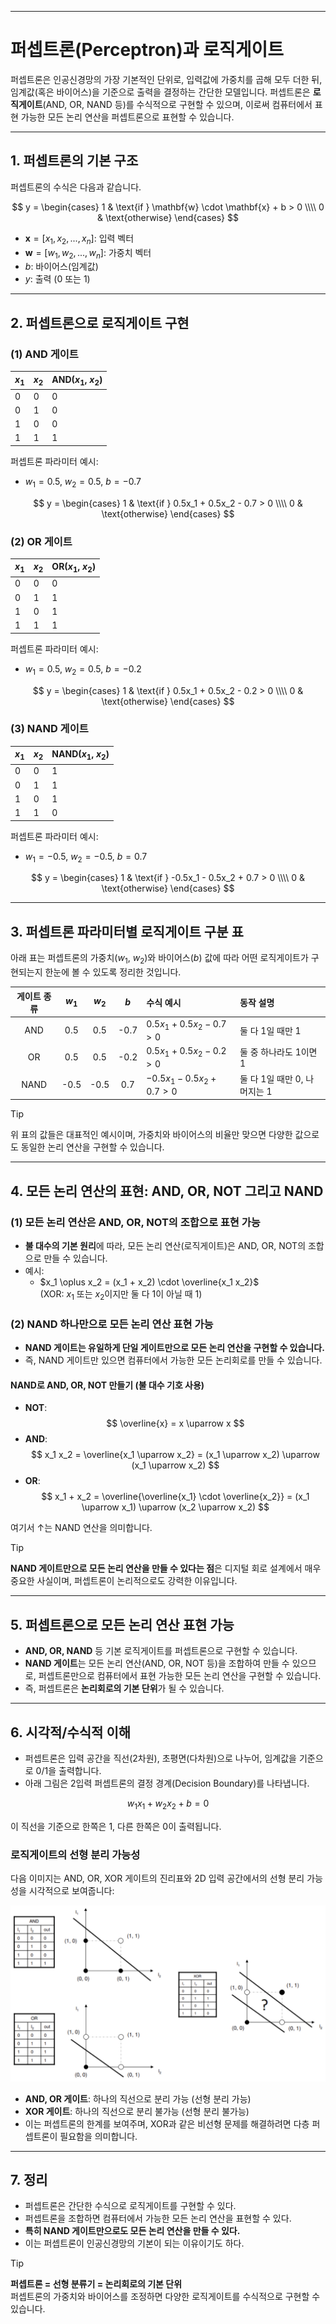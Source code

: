 
---
# 퍼셉트론(Perceptron)과 로직게이트

퍼셉트론은 인공신경망의 가장 기본적인 단위로, 입력값에 가중치를 곱해 모두 더한 뒤, 임계값(혹은 바이어스)을 기준으로 출력을 결정하는 간단한 모델입니다. 퍼셉트론은 **로직게이트**(AND, OR, NAND 등)를 수식적으로 구현할 수 있으며, 이로써 컴퓨터에서 표현 가능한 모든 논리 연산을 퍼셉트론으로 표현할 수 있습니다.

---

## 1. 퍼셉트론의 기본 구조

퍼셉트론의 수식은 다음과 같습니다.

$$
y = 
\begin{cases}
1 & \text{if } \mathbf{w} \cdot \mathbf{x} + b > 0 \\\\
0 & \text{otherwise}
\end{cases}
$$

- $\mathbf{x} = [x_1, x_2, ..., x_n]$: 입력 벡터
- $\mathbf{w} = [w_1, w_2, ..., w_n]$: 가중치 벡터
- $b$: 바이어스(임계값)
- $y$: 출력 (0 또는 1)

---

## 2. 퍼셉트론으로 로직게이트 구현

### (1) AND 게이트

| $x_1$ | $x_2$ | AND($x_1$, $x_2$) |
|-------|-------|-------------------|
|   0   |   0   |        0          |
|   0   |   1   |        0          |
|   1   |   0   |        0          |
|   1   |   1   |        1          |

퍼셉트론 파라미터 예시:
- $w_1 = 0.5$, $w_2 = 0.5$, $b = -0.7$

$$
y = 
\begin{cases}
1 & \text{if } 0.5x_1 + 0.5x_2 - 0.7 > 0 \\\\
0 & \text{otherwise}
\end{cases}
$$

### (2) OR 게이트

| $x_1$ | $x_2$ | OR($x_1$, $x_2$) |
|-------|-------|------------------|
|   0   |   0   |        0         |
|   0   |   1   |        1         |
|   1   |   0   |        1         |
|   1   |   1   |        1         |

퍼셉트론 파라미터 예시:
- $w_1 = 0.5$, $w_2 = 0.5$, $b = -0.2$

$$
y = 
\begin{cases}
1 & \text{if } 0.5x_1 + 0.5x_2 - 0.2 > 0 \\\\
0 & \text{otherwise}
\end{cases}
$$

### (3) NAND 게이트

| $x_1$ | $x_2$ | NAND($x_1$, $x_2$) |
|-------|-------|--------------------|
|   0   |   0   |         1          |
|   0   |   1   |         1          |
|   1   |   0   |         1          |
|   1   |   1   |         0          |

퍼셉트론 파라미터 예시:
- $w_1 = -0.5$, $w_2 = -0.5$, $b = 0.7$

$$
y = 
\begin{cases}
1 & \text{if } -0.5x_1 - 0.5x_2 + 0.7 > 0 \\\\
0 & \text{otherwise}
\end{cases}
$$

---

## 3. 퍼셉트론 파라미터별 로직게이트 구분 표

아래 표는 퍼셉트론의 가중치($w_1$, $w_2$)와 바이어스($b$) 값에 따라 어떤 로직게이트가 구현되는지 한눈에 볼 수 있도록 정리한 것입니다.

| 게이트 종류 | $w_1$ | $w_2$ | $b$   | 수식 예시                        | 동작 설명 |
|:----------:|:-----:|:-----:|:-----:|:----------------------------------|:----------|
| AND        | 0.5   | 0.5   | -0.7  | $0.5x_1 + 0.5x_2 - 0.7 > 0$      | 둘 다 1일 때만 1 |
| OR         | 0.5   | 0.5   | -0.2  | $0.5x_1 + 0.5x_2 - 0.2 > 0$      | 둘 중 하나라도 1이면 1 |
| NAND       | -0.5  | -0.5  | 0.7   | $-0.5x_1 - 0.5x_2 + 0.7 > 0$     | 둘 다 1일 때만 0, 나머지는 1 |

> [!tip]
> 위 표의 값들은 대표적인 예시이며, 가중치와 바이어스의 비율만 맞으면 다양한 값으로도 동일한 논리 연산을 구현할 수 있습니다.

---

## 4. 모든 논리 연산의 표현: AND, OR, NOT 그리고 NAND

### (1) 모든 논리 연산은 AND, OR, NOT의 조합으로 표현 가능

- **불 대수의 기본 원리**에 따라, 모든 논리 연산(로직게이트)은 AND, OR, NOT의 조합으로 만들 수 있습니다.
- 예시:
  - $x_1 \oplus x_2 = (x_1 + x_2) \cdot \overline{x_1 x_2}$  
    (XOR: $x_1$ 또는 $x_2$이지만 둘 다 1이 아닐 때 1)

### (2) NAND 하나만으로 모든 논리 연산 표현 가능

- **NAND 게이트는 유일하게 단일 게이트만으로 모든 논리 연산을 구현할 수 있습니다.**
- 즉, NAND 게이트만 있으면 컴퓨터에서 가능한 모든 논리회로를 만들 수 있습니다.

#### NAND로 AND, OR, NOT 만들기 (불 대수 기호 사용)

- **NOT**:
  $$
  \overline{x} = x \uparrow x
  $$
- **AND**:
  $$
  x_1 x_2 = \overline{x_1 \uparrow x_2} = (x_1 \uparrow x_2) \uparrow (x_1 \uparrow x_2)
  $$
- **OR**:
  $$
  x_1 + x_2 = \overline{\overline{x_1} \cdot \overline{x_2}} = (x_1 \uparrow x_1) \uparrow (x_2 \uparrow x_2)
  $$

여기서 $\uparrow$는 NAND 연산을 의미합니다.

> [!tip]
> **NAND 게이트만으로 모든 논리 연산을 만들 수 있다는 점**은 디지털 회로 설계에서 매우 중요한 사실이며, 퍼셉트론이 논리적으로도 강력한 이유입니다.

---

## 5. 퍼셉트론으로 모든 논리 연산 표현 가능

- **AND, OR, NAND** 등 기본 로직게이트를 퍼셉트론으로 구현할 수 있습니다.
- **NAND 게이트**는 모든 논리 연산(AND, OR, NOT 등)을 조합하여 만들 수 있으므로, 퍼셉트론만으로 컴퓨터에서 표현 가능한 모든 논리 연산을 구현할 수 있습니다.
- 즉, 퍼셉트론은 **논리회로의 기본 단위**가 될 수 있습니다.

---

## 6. 시각적/수식적 이해

- 퍼셉트론은 입력 공간을 직선(2차원), 초평면(다차원)으로 나누어, 임계값을 기준으로 0/1을 출력합니다.
- 아래 그림은 2입력 퍼셉트론의 결정 경계(Decision Boundary)를 나타냅니다.

$$
w_1 x_1 + w_2 x_2 + b = 0
$$

이 직선을 기준으로 한쪽은 1, 다른 한쪽은 0이 출력됩니다.

### 로직게이트의 선형 분리 가능성

다음 이미지는 AND, OR, XOR 게이트의 진리표와 2D 입력 공간에서의 선형 분리 가능성을 시각적으로 보여줍니다:

![로직게이트 비교: AND, OR, XOR의 선형 분리 가능성](../image/image.png)

- **AND, OR 게이트**: 하나의 직선으로 분리 가능 (선형 분리 가능)
- **XOR 게이트**: 하나의 직선으로 분리 불가능 (선형 분리 불가능)
- 이는 퍼셉트론의 한계를 보여주며, XOR과 같은 비선형 문제를 해결하려면 다층 퍼셉트론이 필요함을 의미합니다.

---

## 7. 정리

- 퍼셉트론은 간단한 수식으로 로직게이트를 구현할 수 있다.
- 퍼셉트론을 조합하면 컴퓨터에서 가능한 모든 논리 연산을 표현할 수 있다.
- **특히 NAND 게이트만으로도 모든 논리 연산을 만들 수 있다.**
- 이는 퍼셉트론이 인공신경망의 기본이 되는 이유이기도 하다.

> [!tip]  
> **퍼셉트론 = 선형 분류기 = 논리회로의 기본 단위**  
> 퍼셉트론의 가중치와 바이어스를 조정하면 다양한 로직게이트를 수식적으로 구현할 수 있습니다.



